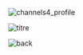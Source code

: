 ![channels4_profile](https://user-images.githubusercontent.com/95872973/146111014-6171bbec-b9d3-4d0b-9de5-97b54364ef6c.jpg)


![titre](https://user-images.githubusercontent.com/95872973/146111097-60c42759-eb28-4919-8833-9d0f6c112a7b.jpg)


![back](https://user-images.githubusercontent.com/95872973/146111158-e23460ef-b8fe-48af-bd21-b9fc573a2250.jpg)